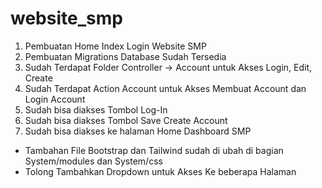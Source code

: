 # website_smp

1. Pembuatan Home Index Login Website SMP
2. Pembuatan Migrations Database Sudah Tersedia
3. Sudah Terdapat Folder Controller -> Account untuk Akses Login, Edit, Create
4. Sudah Terdapat Action Account untuk Akses Membuat Account dan Login Account
5. Sudah bisa diakses Tombol Log-In
6. Sudah bisa diakses Tombol Save Create Account
7. Sudah bisa diakses ke halaman Home Dashboard SMP

- Tambahan File Bootstrap dan Tailwind sudah di ubah di bagian System/modules dan System/css
- Tolong Tambahkan Dropdown untuk Akses Ke beberapa Halaman
